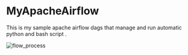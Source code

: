 # MyApacheAirflow

This is my sample apache airflow dags that manage and run automatic python and bash script . 

![flow_process](https://user-images.githubusercontent.com/25681997/97281397-0be6a200-1870-11eb-862c-88ea29d12c5b.jpg)
